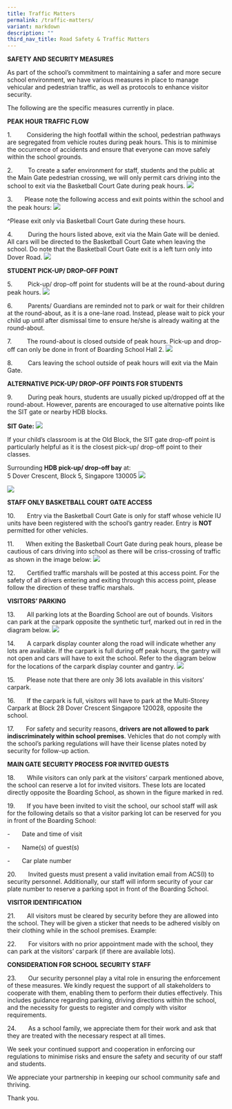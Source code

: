 ```yaml
---
title: Traffic Matters
permalink: /traffic-matters/
variant: markdown
description: ""
third_nav_title: Road Safety & Traffic Matters
---
```

**SAFETY AND SECURITY MEASURES**

As part of the school’s commitment to maintaining a safer and more secure school environment, we have various measures in place to manage vehicular and pedestrian traffic, as well as protocols to enhance visitor security.

The following are the specific measures currently in place.

**PEAK HOUR TRAFFIC FLOW**

1.         Considering the high footfall within the school, pedestrian pathways are segregated from vehicle routes during peak hours. This is to minimise the occurrence of accidents and ensure that everyone can move safely within the school grounds.

2.         To create a safer environment for staff, students and the public at the Main Gate pedestrian crossing, we will only permit cars driving into the school to exit via the Basketball Court Gate during peak hours.
![](/images/Road%20Safety%20&%20Traffic%20matters/Picture1.png)
  

3.        Please note the following access and exit points within the school and the peak hours:
![](/images/Road%20Safety%20&%20Traffic%20matters/Picture2.png)
  

  
  

^Please exit only via Basketball Court Gate during these hours.

4.         During the hours listed above, exit via the Main Gate will be denied. All cars will be directed to the Basketball Court Gate when leaving the school. Do note that the Basketball Court Gate exit is a left turn only into Dover Road.
![](/images/Road%20Safety%20&%20Traffic%20matters/Picture3.png)




**STUDENT PICK-UP/ DROP-OFF POINT**

5.         Pick-up/ drop-off point for students will be at the round-about during peak hours.
![](/images/Road%20Safety%20&%20Traffic%20matters/Picture4.png)
  

6.         Parents/ Guardians are reminded not to park or wait for their children at the round-about, as it is a one-lane road. Instead, please wait to pick your child up until after dismissal time to ensure he/she is already waiting at the round-about.

7.         The round-about is closed outside of peak hours. Pick-up and drop-off can only be done in front of Boarding School Hall 2.
![](/images/Road%20Safety%20&%20Traffic%20matters/Picture5.png)
  

8.         Cars leaving the school outside of peak hours will exit via the Main Gate.

**ALTERNATIVE PICK-UP/ DROP-OFF POINTS FOR STUDENTS**

9.         During peak hours, students are usually picked up/dropped off at the round-about. However, parents are encouraged to use alternative points like the SIT gate or nearby HDB blocks.

**SIT Gate:**
![](/images/Road%20Safety%20&%20Traffic%20matters/Picture6.png)
  

  
  

If your child’s classroom is at the Old Block, the SIT gate drop-off point is particularly helpful as it is the closest pick-up/ drop-off point to their classes.

Surrounding **HDB pick-up/ drop-off bay** at:  
5 Dover Crescent, Block 5, Singapore 130005
![](/images/Road%20Safety%20&%20Traffic%20matters/Picture7.png)
  
![](/images/Road%20Safety%20&%20Traffic%20matters/Picture8.png)


**STAFF ONLY BASKETBALL COURT GATE ACCESS**

10.       Entry via the Basketball Court Gate is only for staff whose vehicle IU units have been registered with the school’s gantry reader. Entry is **NOT** permitted for other vehicles.

11.       When exiting the Basketball Court Gate during peak hours, please be cautious of cars driving into school as there will be criss-crossing of traffic as shown in the image below:
![](/images/Road%20Safety%20&%20Traffic%20matters/Picture9.png)
  

12.       Certified traffic marshals will be posted at this access point. For the safety of all drivers entering and exiting through this access point, please follow the direction of these traffic marshals.

**VISITORS’ PARKING**

13.       All parking lots at the Boarding School are out of bounds. Visitors can park at the carpark opposite the synthetic turf, marked out in red in the diagram below.
![](/images/Road%20Safety%20&%20Traffic%20matters/Picture10.png)
  

14.       A carpark display counter along the road will indicate whether any lots are available. If the carpark is full during off peak hours, the gantry will not open and cars will have to exit the school. Refer to the diagram below for the locations of the carpark display counter and gantry.
![](/images/Road%20Safety%20&%20Traffic%20matters/Capture.jpg)


15.       Please note that there are only 36 lots available in this visitors’ carpark.

16.       If the carpark is full, visitors will have to park at the Multi-Storey Carpark at Block 28 Dover Crescent Singapore 120028, opposite the school.

17.       For safety and security reasons, **drivers are not allowed to park indiscriminately within school premises**. Vehicles that do not comply with the school’s parking regulations will have their license plates noted by security for follow-up action.

**MAIN GATE SECURITY PROCESS FOR INVITED GUESTS**

18.       While visitors can only park at the visitors’ carpark mentioned above, the school can reserve a lot for invited visitors. These lots are located directly opposite the Boarding School, as shown in the figure marked in red.

19.       If you have been invited to visit the school, our school staff will ask for the following details so that a visitor parking lot can be reserved for you in front of the Boarding School:

\-       Date and time of visit

\-       Name(s) of guest(s)

\-       Car plate number

20.       Invited guests must present a valid invitation email from ACS(I) to security personnel. Additionally, our staff will inform security of your car plate number to reserve a parking spot in front of the Boarding School.

**VISITOR IDENTIFICATION**

21.       All visitors must be cleared by security before they are allowed into the school. They will be given a sticker that needs to be adhered visibly on their clothing while in the school premises. Example:

22.       For visitors with no prior appointment made with the school, they can park at the visitors’ carpark (if there are available lots).

**CONSIDERATION FOR SCHOOL SECURITY STAFF**

23.       Our security personnel play a vital role in ensuring the enforcement of these measures. We kindly request the support of all stakeholders to cooperate with them, enabling them to perform their duties effectively. This includes guidance regarding parking, driving directions within the school, and the necessity for guests to register and comply with visitor requirements.

24.       As a school family, we appreciate them for their work and ask that they are treated with the necessary respect at all times.

We seek your continued support and cooperation in enforcing our regulations to minimise risks and ensure the safety and security of our staff and students.

We appreciate your partnership in keeping our school community safe and thriving.

Thank you.
